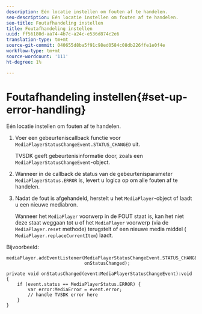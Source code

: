 ```yaml
---
description: Eén locatie instellen om fouten af te handelen.
seo-description: Eén locatie instellen om fouten af te handelen.
seo-title: Foutafhandeling instellen
title: Foutafhandeling instellen
uuid: ff56180d-aa74-4b7c-a24c-e536d874c2e6
translation-type: tm+mt
source-git-commit: 040655d8ba5f91c98ed0584c08db226ffe1e0f4e
workflow-type: tm+mt
source-wordcount: '111'
ht-degree: 1%

---
```



# Foutafhandeling instellen{#set-up-error-handling}

Eén locatie instellen om fouten af te handelen.

1. Voer een gebeurteniscallback functie voor `MediaPlayerStatusChangeEvent.STATUS_CHANGED` uit.

   TVSDK geeft gebeurtenisinformatie door, zoals een `MediaPlayerStatusChangeEvent`-object.
1. Wanneer in de callback de status van de gebeurtenisparameter `MediaPlayerStatus.ERROR` is, levert u logica op om alle fouten af te handelen.
1. Nadat de fout is afgehandeld, herstelt u het `MediaPlayer`-object of laadt u een nieuwe mediabron.

   Wanneer het `MediaPlayer` voorwerp in de FOUT staat is, kan het niet deze staat weggaan tot u of het `MediaPlayer` voorwerp (via de `MediaPlayer.reset` methode) terugstelt of een nieuwe media middel ( `MediaPlayer.replaceCurrentItem`) laadt.

<!--<a id="example_49FF225E92EA494AA06B2E5F26101F4C"></a>-->

Bijvoorbeeld:

```
mediaPlayer.addEventListener(MediaPlayerStatusChangeEvent.STATUS_CHANGED,  
                             onStatusChanged); 
 
private void onStatusChanged(event:MediaPlayerStatusChangeEvent):void { 
    if (event.status == MediaPlayerStatus.ERROR) { 
        var error:MediaError = event.error; 
        // handle TVSDK error here 
    } 
} 
```


